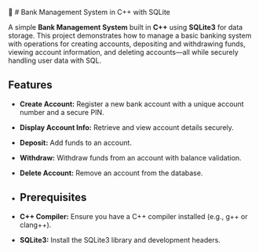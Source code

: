 🏦 # Bank Management System in C++ with SQLite

A simple **Bank Management System** built in **C++** using **SQLite3** for data storage. This project demonstrates how to manage a basic banking system with operations for creating accounts, depositing and withdrawing funds, viewing account information, and deleting accounts—all while securely handling user data with SQL.

## Features

- **Create Account:** Register a new bank account with a unique account number and a secure PIN.
- **Display Account Info:** Retrieve and view account details securely.
- **Deposit:** Add funds to an account.
- **Withdraw:** Withdraw funds from an account with balance validation.
- **Delete Account:** Remove an account from the database.

- ## Prerequisites

- **C++ Compiler:** Ensure you have a C++ compiler installed (e.g., g++ or clang++).
- **SQLite3:** Install the SQLite3 library and development headers.
